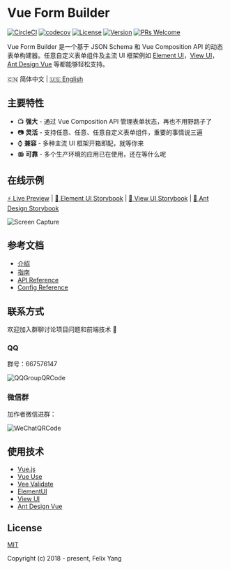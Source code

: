 # Vue Form Builder

[![CircleCI](https://circleci.com/gh/openfext/vue-use.svg?style=svg)](https://circleci.com/gh/openfext/vue-use)
[![codecov](https://codecov.io/gh/openfext/vue-form-builder/branch/develop/graph/badge.svg)](https://codecov.io/gh/openfext/vue-form-builder)
[![License](https://img.shields.io/npm/l/@fext/vue-form-builder.svg)](https://www.npmjs.com/package/@fext/vue-form-builder)
[![Version](https://img.shields.io/npm/v/@fext/vue-form-builder.svg)](https://www.npmjs.com/package/@fext/vue-form-builder)
[![PRs Welcome](https://img.shields.io/badge/PRs-welcome-brightgreen.svg?style=flat-square)](https://github.com/openfext/vue-form-builder)

Vue Form Builder 是一个基于 JSON Schema 和 Vue Composition API 的动态表单构建器。任意自定义表单组件及主流 UI 框架例如 [Element UI](https://element.eleme.cn/)，[View UI](https://www.iviewui.com/)，[Ant Design Vue](https://www.antdv.com/) 等都能够轻松支持。

:cn: 简体中文 | [:us: English](README.md)

## 主要特性

- :tv: **强大** - 通过 Vue Composition API 管理表单状态，再也不用野路子了
- :camera: **灵活** - 支持任意、任意、任意自定义表单组件，重要的事情说三遍
- :watch: **兼容** - 多种主流 UI 框架开箱即配，就等你来
- :radio: **可靠** - 多个生产环境的应用已在使用，还在等什么呢

## 在线示例

[:zap: Live Preview](https://openfext.github.io/vue-admin-next/#/form/form-builder) | [:book: Element UI Storybook](https://openfext.github.io/vue-form-builder/?path=/story/formbuilder-element-ui--basic-usage) | [:book: View UI Storybook](https://openfext.github.io/vue-form-builder/?path=/story/formbuilder-view-ui--basic-usage) | [:book: Ant Design Storybook](https://openfext.github.io/vue-form-builder/?path=/story/formbuilder-ant-design-vue--basic-usage)

![Screen Capture](https://github.com/openfext/vue-form-builder/raw/develop/.github/preview.gif)

## 参考文档

- [介绍](https://openfext.github.io/docs/vue-form-builder/intro.html)
- [指南](https://openfext.github.io/docs/vue-form-builder/guide/start.html)
- [API Reference](https://openfext.github.io/docs/vue-form-builder/api/component.html)
- [Config Reference](https://openfext.github.io/docs/vue-form-builder/config/schema.html)

## 联系方式

欢迎加入群聊讨论项目问题和前端技术 💬

### QQ

群号：667576147

![QQGroupQRCode](https://user-images.githubusercontent.com/2902215/84306575-3e785280-ab8e-11ea-8c53-af8620b5cc69.JPG)

### 微信群

加作者微信进群：

![WeChatQRCode](https://user-images.githubusercontent.com/2902215/84306570-3c15f880-ab8e-11ea-9041-8ea4ccbaa772.JPG)

## 使用技术

- [Vue.js](https://github.com/vuejs/vue)
- [Vue Use](https://github.com/openfext/vue-use)
- [Vee Validate](https://github.com/logaretm/vee-validate)
- [ElementUI](https://github.com/ElemeFE/element)
- [View UI](https://github.com/view-design/ViewUI)
- [Ant Design Vue](https://github.com/vueComponent/ant-design-vue)

## License

[MIT](http://opensource.org/licenses/MIT)

Copyright (c) 2018 - present, Felix Yang
